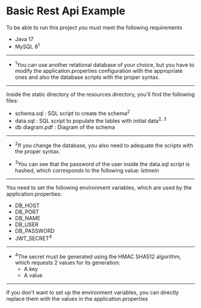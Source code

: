 ﻿# Basic Rest Api Example

To be able to run this project you must meet the following requirements

 - Java 17
 - MySQL 8<sup>1</sup>

<hr>

 - <sup>1</sup>You can use another relational database of your choice, but you have to modify the application.properties configuration with the appropriate ones and also the database scripts with the proper syntax.
<hr>

Inside the static directory of the resources directory, you'll find the following files:

 - schema.sql : SQL script to create the schema<sup>2</sup>
 - data.sql : SQL script to populate the tables with initial data<sup>2, 3</sup>
 - db diagram.pdf : Diagram of the schema

<hr>

 - <sup>2</sup>If you change the database, you also need to adequate the scripts with the proper syntax.

 - <sup>3</sup>You can see that the password of the user inside the data.sql script is hashed, which corresponds to the following value: *letmein*

<hr>

You need to set the following environment variables, which are used by the application.properties:

 - DB_HOST
 - DB_PORT
 - DB_NAME
 - DB_USER
 - DB_PASSWORD
 - JWT_SECRET<sup>4</sup>
<hr>

 - <sup>4</sup>The secret must be generated using the HMAC SHA512 algorithm, which requests 2 values for its generation:
	 - A key
	 - A value

<hr>

If you don't want to set up the environment variables, you can directly replace them with the values in the application.properties
